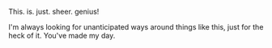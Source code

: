 This. is. just. sheer. genius!  
  
I'm always looking for unanticipated ways around things like this, just for the heck of it. You've made my day.